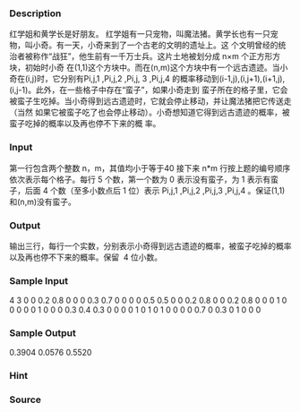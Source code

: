 
### Description

红学姐和黄学长是好朋友。
红学姐有一只宠物，叫魔法猪。黄学长也有一只宠物，叫小奇。有一天，小奇来到了一个古老的文明的遗址上。这
个文明曾经的统治者被称作“战狂”，他生前有一千万士兵。这片土地被划分成 n×m 个正方形方块，初始时小奇
在(1,1)这个方块中。而在(n,m)这个方块中有一个远古遗迹。当小奇在(i,j)时，它分别有Pi,j,1 ,Pi,j,2 ,Pi,j,
3 ,Pi,j,4 的概率移动到(i-1,j),(i,j+1),(i+1,j),(i,j-1)。此外，在一些格子中存在“蛮子”，如果小奇走到
蛮子所在的格子里，它会被蛮子生吃掉。当小奇得到远古遗迹时，它就会停止移动，并让魔法猪把它传送走（当然
如果它被蛮子吃了也会停止移动）。小奇想知道它得到远古遗迹的概率，被蛮子吃掉的概率以及再也停不下来的概
率。




### Input

第一行包含两个整数 n，m，其值均小于等于40
接下来 n*m 行按上题的编号顺序依次表示每个格子。每行 5 个数，第一个数为 0 表示没有蛮子，为 1 表示有蛮
子，后面 4 个数（至多小数点后 1 位）表示 Pi,j,1 ,Pi,j,2 ,Pi,j,3 ,Pi,j,4 。保证(1,1)和(n,m)没有蛮子。




### Output

输出三行，每行一个实数，分别表示小奇得到远古遗迹的概率，被蛮子吃掉的概率以及再也停不下来的概率。保留
 4 位小数。




### Sample Input
4 3
0 0 0.2 0.8 0
0 0 0.3 0.7 0
0 0 0 0.5 0.5
0 0 0.2 0.8 0
0 0.2 0.8 0 0
0 1 0 0 0
0 0 1 0 0
0 0.3 0.4 0.3 0
0 0 0 1 0
1 0 1 0 0
0 0 0.7 0 0.3
0 1 0 0 0
### Sample Output
0.3904
0.0576
0.5520
### Hint

### Source
